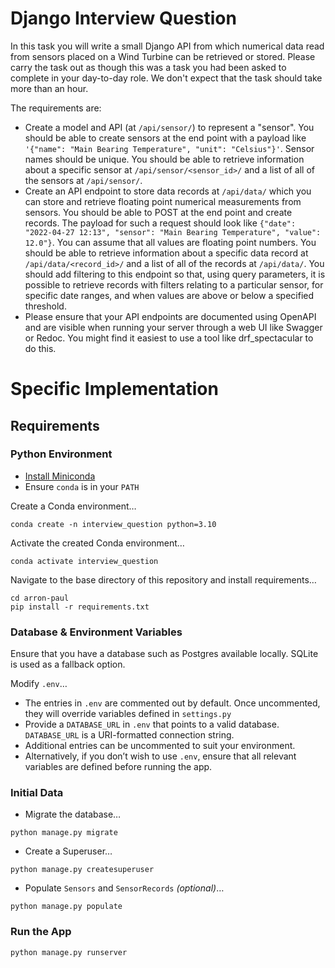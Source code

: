 # Django Interview Question

In this task you will write a small Django API from which numerical data read from sensors placed on a Wind Turbine can be retrieved or stored. Please carry the task out as though this was a task you had been asked to complete in your day-to-day role. We don't expect that the task should take more than an hour.

The requirements are:

* Create a model and API (at `/api/sensor/`) to represent a "sensor". You should be able to create sensors at the end point with a payload like `'{"name": "Main Bearing Temperature", "unit": "Celsius"}'`. Sensor names should be unique. You should be able to retrieve information about a specific sensor at `/api/sensor/<sensor_id>/` and a list of all of the sensors at `/api/sensor/`.
* Create an API endpoint to store data records at `/api/data/` which you can store and retrieve floating point numerical measurements from sensors. You should be able to POST at the end point and create records. The payload for such a request should look like `{"date": "2022-04-27 12:13", "sensor": "Main Bearing Temperature", "value": 12.0"}`. You can assume that all values are floating point numbers. You should be able to retrieve information about a specific data record at `/api/data/<record_id>/` and a list of all of the records at `/api/data/`. You should add filtering to this endpoint so that, using query parameters, it is possible to retrieve records with filters relating to a particular sensor, for specific date ranges, and when values are above or below a specified threshold.
* Please ensure that your API endpoints are documented using OpenAPI and are visible when running your server through a web UI like Swagger or Redoc. You might find it easiest to use a tool like drf_spectacular to do this.


# Specific Implementation

## Requirements

### Python Environment

- [Install Miniconda](https://docs.conda.io/en/latest/miniconda.html)
- Ensure `conda` is in your `PATH`

Create a Conda environment…
```commandline
conda create -n interview_question python=3.10
```

Activate the created Conda environment…
```commandline
conda activate interview_question
```

Navigate to the base directory of this repository and install requirements…
```commandline
cd arron-paul
pip install -r requirements.txt
```

### Database & Environment Variables

Ensure that you have a database such as Postgres available locally. SQLite is used as a fallback option.

Modify `.env`…
- The entries in `.env` are commented out by default. Once uncommented, they will override variables defined in `settings.py`
- Provide a `DATABASE_URL` in `.env` that points to a valid database. `DATABASE_URL` is a URI-formatted connection string.
- Additional entries can be uncommented to suit your environment.
- Alternatively, if you don’t wish to use `.env`, ensure that all relevant variables are defined before running the app.

### Initial Data

- Migrate the database…
```commandline
python manage.py migrate
```

- Create a Superuser…
```commandline
python manage.py createsuperuser
```

- Populate `Sensors` and `SensorRecords` _(optional)_…
```commandline
python manage.py populate
```

### Run the App
```commandline
python manage.py runserver
```
